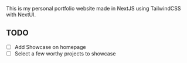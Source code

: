 This is my personal portfolio website made in NextJS using TailwindCSS with NextUI.

## TODO

- [ ] Add Showcase on homepage
- [ ] Select a few worthy projects to showcase
